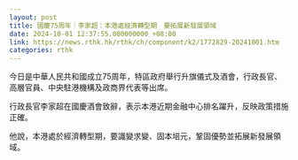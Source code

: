 ```yaml
---
layout: post
title: 國慶75周年｜李家超：本港處經濟轉型期　要拓展新發展領域
date: 2024-10-01 12:37:55.000000000 +08:00
link: https://news.rthk.hk/rthk/ch/component/k2/1772829-20241001.htm
categories: rthk
---
```


今日是中華人民共和國成立75周年，特區政府舉行升旗儀式及酒會，行政長官、高層官員、中央駐港機構及政商界代表等出席。

行政長官李家超在國慶酒會致辭，表示本港近期金融中心排名躍升，反映政策措施正確。

他說，本港處於經濟轉型期，要識變求變、固本培元，鞏固優勢並拓展新發展領域。
